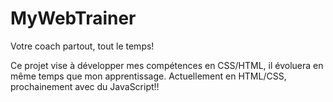 # MyWebTrainer
Votre coach partout, tout le temps!

Ce projet vise à développer mes compétences en CSS/HTML, il évoluera en même temps que mon apprentissage.
Actuellement en  HTML/CSS, prochainement avec du JavaScript!!
